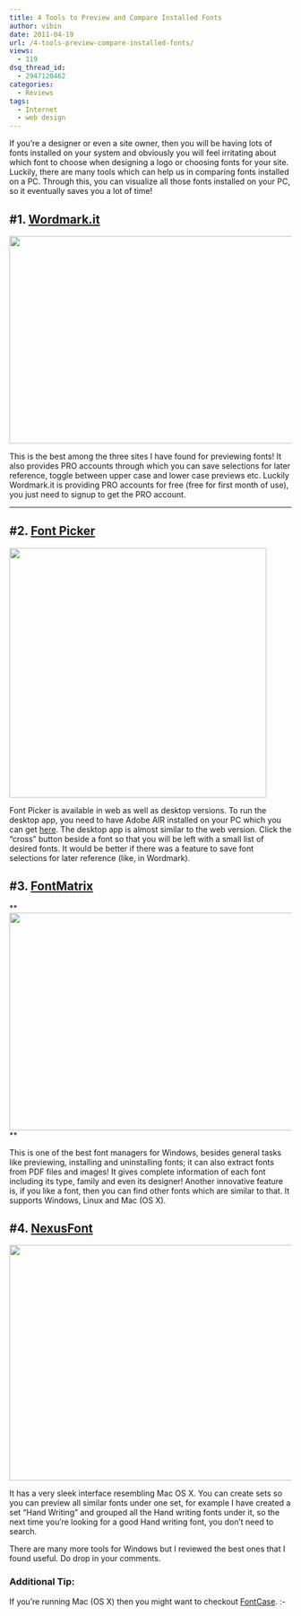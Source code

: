 ```yaml
---
title: 4 Tools to Preview and Compare Installed Fonts
author: vibin
date: 2011-04-19
url: /4-tools-preview-compare-installed-fonts/
views:
  - 119
dsq_thread_id:
  - 2947120462
categories:
  - Reviews
tags:
  - Internet
  - web design
---
```

If you&#8217;re a designer or even a site owner, then you will be having lots of fonts installed on your system and obviously you will feel irritating about which font to choose when designing a logo or choosing fonts for your site. Luckily, there are many tools which can help us in comparing fonts installed on a PC. Through this, you can visualize all those fonts installed on your PC, so it eventually saves you a lot of time!

## **#1. <a href="http://www.wordmark.it/" onclick="_gaq.push(['_trackEvent', 'outbound-article', 'http://www.wordmark.it/', 'Wordmark.it']);" >Wordmark.it</a>**

[<img class="alignnone size-full wp-image-39553" title="Wordmark.it" src="http://cdn.devilsworkshop.org/files/2011/04/Wordmark.it_.png" alt="" width="725" height="370" />][1]

This is the best among the three sites I have found for previewing fonts! It also provides PRO accounts through which you can save selections for later reference, toggle between upper case and lower case previews etc. Luckily Wordmark.it is providing PRO accounts for free (free for first month of use), you just need to signup to get the PRO account.  
** **

## **#2. <a href="http://www.nogginbox.co.uk/font-picker" onclick="_gaq.push(['_trackEvent', 'outbound-article', 'http://www.nogginbox.co.uk/font-picker', 'Font Picker']);" >Font Picker</a>**

**<a href="http://www.nogginbox.co.uk/font-picker" onclick="_gaq.push(['_trackEvent', 'outbound-article', 'http://www.nogginbox.co.uk/font-picker', '']);" ></a>**[<img class="alignnone size-full wp-image-39558" title="Font picker" src="http://cdn.devilsworkshop.org/files/2011/04/Font-picker.png" alt="" width="459" height="445" />][2]

Font Picker is available in web as well as desktop versions. To run the desktop app, you need to have Adobe AIR installed on your PC which you can get <a href="http://get.adobe.com/air/?promoid=BUIGQ" onclick="_gaq.push(['_trackEvent', 'outbound-article', 'http://get.adobe.com/air/?promoid=BUIGQ', 'here']);" >here</a>. The desktop app is almost similar to the web version. Click the “cross” button beside a font so that you will be left with a small list of desired fonts. It would be better if there was a feature to save font selections for later reference (like, in Wordmark).

## **#3. <a href="http://fontmatrix.net/" onclick="_gaq.push(['_trackEvent', 'outbound-article', 'http://fontmatrix.net/', 'FontMatrix']);" >FontMatrix</a>**

**[<img class="alignnone size-full wp-image-39554" title="Font matrix" src="http://cdn.devilsworkshop.org/files/2011/04/Font-matrix.png" alt="" width="613" height="388" />][3]  
**

This is one of the best font managers for Windows, besides general tasks like previewing, installing and uninstalling fonts; it can also extract fonts from PDF files and images! It gives complete information of each font including its type, family and even its designer! Another innovative feature is, if you like a font, then you can find other fonts which are similar to that. It supports Windows, Linux and Mac (OS X).

## #4. **<a href="http://xiles.net/downloads/#NexusFont" onclick="_gaq.push(['_trackEvent', 'outbound-article', 'http://xiles.net/downloads/#NexusFont', 'NexusFont']);" >NexusFont</a>**

**<a href="http://xiles.net/downloads/#NexusFont" onclick="_gaq.push(['_trackEvent', 'outbound-article', 'http://xiles.net/downloads/#NexusFont', '']);" ></a>**[<img class="alignnone size-full wp-image-39552" title="NexusFont" src="http://cdn.devilsworkshop.org/files/2011/04/NexusFont.png" alt="" width="619" height="420" />][4]

It has a very sleek interface resembling Mac OS X. You can create sets so you can preview all similar fonts under one set, for example I have created a set “Hand Writing” and grouped all the Hand writing fonts under it, so the next time you’re looking for a good Hand writing font, you don’t need to search.

There are many more tools for Windows but I reviewed the best ones that I found useful. Do drop in your comments.

### Additional Tip:

If you’re running Mac (OS X) then you might want to checkout <a href="http://bohemiancoding.com/fontcase/" onclick="_gaq.push(['_trackEvent', 'outbound-article', 'http://bohemiancoding.com/fontcase/', 'FontCase']);" >FontCase</a>. <img src="http://devilsworkshop.org/wp-includes/images/smilies/simple-smile.png" alt=":-)" class="wp-smiley" style="height: 1em; max-height: 1em;" />

 [1]: http://cdn.devilsworkshop.org/files/2011/04/Wordmark.it_.png
 [2]: http://cdn.devilsworkshop.org/files/2011/04/Font-picker.png
 [3]: http://cdn.devilsworkshop.org/files/2011/04/Font-matrix.png
 [4]: http://cdn.devilsworkshop.org/files/2011/04/NexusFont.png
